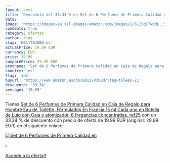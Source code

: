 ```yaml
---
layout: post
title: 'Descuento del 33.34 % en Set de 6 Perfumes de Primera Calidad en '
date: 
image: 'https://images-eu.ssl-images-amazon.com/images/I/61IYqF7wsdL._SL200_.jpg'
comments: true
category: ofertas
author: ring
slug: 'B0117R3OBQ-es'
actualPrice: 19.99 EUR
currency: EUR
price: 19.99
comparePrice: 29.99 EUR
prodname: 'Set de 6 Perfumes de Primera Calidad en Caja de Regalo para Hombre  Eau de Toilette  .Formulados En Francia 15 ml Cada uno en Botella de Lujo con Caja y atomizador. 6 fragancias concentradas. ref25'
country: 'es'
flag: '🇪🇸'
buyurl: 'https://www.amazon.es/dp/B0117R3OBQ/?tag=tolees-21'
descuento: '33.34'
average: '19.99'
---
```


Tienes [Set de 6 Perfumes de Primera Calidad en Caja de Regalo para Hombre  Eau de Toilette  .Formulados En Francia 15 ml Cada uno en Botella de Lujo con Caja y atomizador. 6 fragancias concentradas. ref25](https://www.amazon.es/dp/B0117R3OBQ/?tag=tolees-21) con un 33.34 % de descuento con precio de oferta de 19.99 EUR (original: 29.99 EUR) en el siguiente enlace!

[![Set de 6 Perfumes de Primera Calidad en ](https://images-eu.ssl-images-amazon.com/images/I/61IYqF7wsdL._SL200_.jpg)](https://www.amazon.es/dp/B0117R3OBQ/?tag=tolees-21)

ℹ️:


[Accede a la oferta!!](https://www.amazon.es/dp/B0117R3OBQ/?tag=tolees-21)
